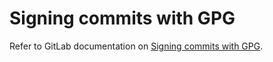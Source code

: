 # Signing commits with GPG


Refer to GitLab documentation on [Signing commits with GPG](https://docs.gitlab.com/ee/user/project/repository/gpg_signed_commits/).
